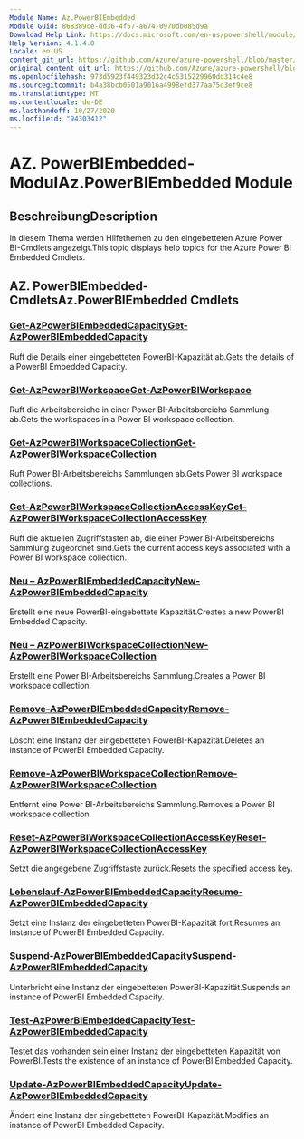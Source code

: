```yaml
---
Module Name: Az.PowerBIEmbedded
Module Guid: 868389ce-dd36-4f57-a674-0970db085d9a
Download Help Link: https://docs.microsoft.com/en-us/powershell/module/az.powerbiembedded
Help Version: 4.1.4.0
Locale: en-US
content_git_url: https://github.com/Azure/azure-powershell/blob/master/src/PowerBIEmbedded/PowerBIEmbedded/help/Az.PowerBIEmbedded.md
original_content_git_url: https://github.com/Azure/azure-powershell/blob/master/src/PowerBIEmbedded/PowerBIEmbedded/help/Az.PowerBIEmbedded.md
ms.openlocfilehash: 973d5923f449323d32c4c5315229960dd314c4e8
ms.sourcegitcommit: b4a38bcb0501a9016a4998efd377aa75d3ef9ce8
ms.translationtype: MT
ms.contentlocale: de-DE
ms.lasthandoff: 10/27/2020
ms.locfileid: "94303412"
---
```

# <span data-ttu-id="b9d2b-101">AZ. PowerBIEmbedded-Modul</span><span class="sxs-lookup"><span data-stu-id="b9d2b-101">Az.PowerBIEmbedded Module</span></span>
## <span data-ttu-id="b9d2b-102">Beschreibung</span><span class="sxs-lookup"><span data-stu-id="b9d2b-102">Description</span></span>
<span data-ttu-id="b9d2b-103">In diesem Thema werden Hilfethemen zu den eingebetteten Azure Power BI-Cmdlets angezeigt.</span><span class="sxs-lookup"><span data-stu-id="b9d2b-103">This topic displays help topics for the Azure Power BI Embedded Cmdlets.</span></span>

## <span data-ttu-id="b9d2b-104">AZ. PowerBIEmbedded-Cmdlets</span><span class="sxs-lookup"><span data-stu-id="b9d2b-104">Az.PowerBIEmbedded Cmdlets</span></span>
### [<span data-ttu-id="b9d2b-105">Get-AzPowerBIEmbeddedCapacity</span><span class="sxs-lookup"><span data-stu-id="b9d2b-105">Get-AzPowerBIEmbeddedCapacity</span></span>](Get-AzPowerBIEmbeddedCapacity.md)
<span data-ttu-id="b9d2b-106">Ruft die Details einer eingebetteten PowerBI-Kapazität ab.</span><span class="sxs-lookup"><span data-stu-id="b9d2b-106">Gets the details of a PowerBI Embedded Capacity.</span></span>

### [<span data-ttu-id="b9d2b-107">Get-AzPowerBIWorkspace</span><span class="sxs-lookup"><span data-stu-id="b9d2b-107">Get-AzPowerBIWorkspace</span></span>](Get-AzPowerBIWorkspace.md)
<span data-ttu-id="b9d2b-108">Ruft die Arbeitsbereiche in einer Power BI-Arbeitsbereichs Sammlung ab.</span><span class="sxs-lookup"><span data-stu-id="b9d2b-108">Gets the workspaces in a Power BI workspace collection.</span></span>

### [<span data-ttu-id="b9d2b-109">Get-AzPowerBIWorkspaceCollection</span><span class="sxs-lookup"><span data-stu-id="b9d2b-109">Get-AzPowerBIWorkspaceCollection</span></span>](Get-AzPowerBIWorkspaceCollection.md)
<span data-ttu-id="b9d2b-110">Ruft Power BI-Arbeitsbereichs Sammlungen ab.</span><span class="sxs-lookup"><span data-stu-id="b9d2b-110">Gets Power BI workspace collections.</span></span>

### [<span data-ttu-id="b9d2b-111">Get-AzPowerBIWorkspaceCollectionAccessKey</span><span class="sxs-lookup"><span data-stu-id="b9d2b-111">Get-AzPowerBIWorkspaceCollectionAccessKey</span></span>](Get-AzPowerBIWorkspaceCollectionAccessKey.md)
<span data-ttu-id="b9d2b-112">Ruft die aktuellen Zugriffstasten ab, die einer Power BI-Arbeitsbereichs Sammlung zugeordnet sind.</span><span class="sxs-lookup"><span data-stu-id="b9d2b-112">Gets the current access keys associated with a Power BI workspace collection.</span></span>

### [<span data-ttu-id="b9d2b-113">Neu – AzPowerBIEmbeddedCapacity</span><span class="sxs-lookup"><span data-stu-id="b9d2b-113">New-AzPowerBIEmbeddedCapacity</span></span>](New-AzPowerBIEmbeddedCapacity.md)
<span data-ttu-id="b9d2b-114">Erstellt eine neue PowerBI-eingebettete Kapazität.</span><span class="sxs-lookup"><span data-stu-id="b9d2b-114">Creates a new PowerBI Embedded Capacity.</span></span>

### [<span data-ttu-id="b9d2b-115">Neu – AzPowerBIWorkspaceCollection</span><span class="sxs-lookup"><span data-stu-id="b9d2b-115">New-AzPowerBIWorkspaceCollection</span></span>](New-AzPowerBIWorkspaceCollection.md)
<span data-ttu-id="b9d2b-116">Erstellt eine Power BI-Arbeitsbereichs Sammlung.</span><span class="sxs-lookup"><span data-stu-id="b9d2b-116">Creates a Power BI workspace collection.</span></span>

### [<span data-ttu-id="b9d2b-117">Remove-AzPowerBIEmbeddedCapacity</span><span class="sxs-lookup"><span data-stu-id="b9d2b-117">Remove-AzPowerBIEmbeddedCapacity</span></span>](Remove-AzPowerBIEmbeddedCapacity.md)
<span data-ttu-id="b9d2b-118">Löscht eine Instanz der eingebetteten PowerBI-Kapazität.</span><span class="sxs-lookup"><span data-stu-id="b9d2b-118">Deletes an instance of PowerBI Embedded Capacity.</span></span>

### [<span data-ttu-id="b9d2b-119">Remove-AzPowerBIWorkspaceCollection</span><span class="sxs-lookup"><span data-stu-id="b9d2b-119">Remove-AzPowerBIWorkspaceCollection</span></span>](Remove-AzPowerBIWorkspaceCollection.md)
<span data-ttu-id="b9d2b-120">Entfernt eine Power BI-Arbeitsbereichs Sammlung.</span><span class="sxs-lookup"><span data-stu-id="b9d2b-120">Removes a Power BI workspace collection.</span></span>

### [<span data-ttu-id="b9d2b-121">Reset-AzPowerBIWorkspaceCollectionAccessKey</span><span class="sxs-lookup"><span data-stu-id="b9d2b-121">Reset-AzPowerBIWorkspaceCollectionAccessKey</span></span>](Reset-AzPowerBIWorkspaceCollectionAccessKey.md)
<span data-ttu-id="b9d2b-122">Setzt die angegebene Zugriffstaste zurück.</span><span class="sxs-lookup"><span data-stu-id="b9d2b-122">Resets the specified access key.</span></span>

### [<span data-ttu-id="b9d2b-123">Lebenslauf-AzPowerBIEmbeddedCapacity</span><span class="sxs-lookup"><span data-stu-id="b9d2b-123">Resume-AzPowerBIEmbeddedCapacity</span></span>](Resume-AzPowerBIEmbeddedCapacity.md)
<span data-ttu-id="b9d2b-124">Setzt eine Instanz der eingebetteten PowerBI-Kapazität fort.</span><span class="sxs-lookup"><span data-stu-id="b9d2b-124">Resumes an instance of PowerBI Embedded Capacity.</span></span>

### [<span data-ttu-id="b9d2b-125">Suspend-AzPowerBIEmbeddedCapacity</span><span class="sxs-lookup"><span data-stu-id="b9d2b-125">Suspend-AzPowerBIEmbeddedCapacity</span></span>](Suspend-AzPowerBIEmbeddedCapacity.md)
<span data-ttu-id="b9d2b-126">Unterbricht eine Instanz der eingebetteten PowerBI-Kapazität.</span><span class="sxs-lookup"><span data-stu-id="b9d2b-126">Suspends an instance of PowerBI Embedded Capacity.</span></span>

### [<span data-ttu-id="b9d2b-127">Test-AzPowerBIEmbeddedCapacity</span><span class="sxs-lookup"><span data-stu-id="b9d2b-127">Test-AzPowerBIEmbeddedCapacity</span></span>](Test-AzPowerBIEmbeddedCapacity.md)
<span data-ttu-id="b9d2b-128">Testet das vorhanden sein einer Instanz der eingebetteten Kapazität von PowerBI.</span><span class="sxs-lookup"><span data-stu-id="b9d2b-128">Tests the existence of an instance of PowerBI Embedded Capacity.</span></span>

### [<span data-ttu-id="b9d2b-129">Update-AzPowerBIEmbeddedCapacity</span><span class="sxs-lookup"><span data-stu-id="b9d2b-129">Update-AzPowerBIEmbeddedCapacity</span></span>](Update-AzPowerBIEmbeddedCapacity.md)
<span data-ttu-id="b9d2b-130">Ändert eine Instanz der eingebetteten PowerBI-Kapazität.</span><span class="sxs-lookup"><span data-stu-id="b9d2b-130">Modifies  an instance of PowerBI Embedded Capacity.</span></span>

